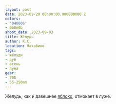 ```yaml
---
layout: post
date: 2023-09-20 00:00:00.000000000 Z
colors:
- '040606'
- 0b0e0b
shoot_date: 2023-09-03
title: Жёлудь
author: К.С.
location: Нахабино
tags:
- жёлуди
- дуб
- осень
- лужа
gear:
- 70D
- 55-250mm
---
```

Жёлудь, как и давешнее [яблоко](https://www.dxfoto.ru/2023/09/01.html), отмокает в луже.

